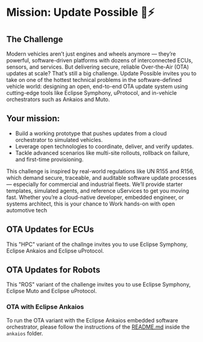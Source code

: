 # Mission: Update Possible 🚗⚡

## The Challenge
Modern vehicles aren’t just engines and wheels anymore — they’re powerful, software-driven platforms with dozens of interconnected ECUs, sensors, and services. But delivering secure, reliable Over-the-Air (OTA) updates at scale? That’s still a big challenge. Update Possible invites you to take on one of the hottest technical problems in the software-defined vehicle world: designing an open, end-to-end OTA update system using cutting-edge tools like Eclipse Symphony, uProtocol, and in-vehicle orchestrators such as Ankaios and Muto.

## Your mission:
* Build a working prototype that pushes updates from a cloud orchestrator to simulated vehicles.
* Leverage open technologies to coordinate, deliver, and verify updates.
* Tackle advanced scenarios like multi-site rollouts, rollback on failure, and first-time provisioning.

This challenge is inspired by real-world regulations like UN R155 and R156, which demand secure, traceable, and auditable software update processes — especially for commercial and industrial fleets.
We’ll provide starter templates, simulated agents, and reference uServices to get you moving fast. Whether you’re a cloud-native developer, embedded engineer, or systems architect, this is your chance to
Work hands-on with open automotive tech

## OTA Updates for ECUs

This  "HPC" variant of the challnge invites you to use Eclipse Symphony, Eclipse Ankaios and Eclipse uProtocol.  

## OTA Updates for Robots

This  "ROS" variant of the challenge invites you to use Eclipse Symphony, Eclipse Muto and Eclipse uProtocol.  

### OTA with Eclipse Ankaios

To run the OTA variant with the Eclipse Ankaios embedded software orchestrator, please follow the instructions of the [README.md](./ankaios/README.md) inside the `ankaios` folder.